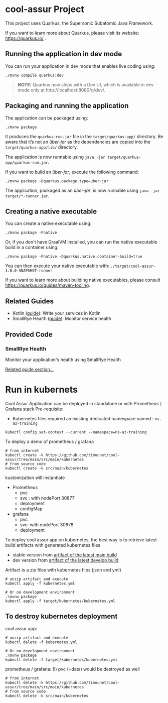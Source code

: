 # cool-assur Project

This project uses Quarkus, the Supersonic Subatomic Java Framework.

If you want to learn more about Quarkus, please visit its website: https://quarkus.io/ .

## Running the application in dev mode

You can run your application in dev mode that enables live coding using:
```shell script
./mvnw compile quarkus:dev
```

> **_NOTE:_**  Quarkus now ships with a Dev UI, which is available in dev mode only at http://localhost:8080/q/dev/.

## Packaging and running the application

The application can be packaged using:
```shell script
./mvnw package
```
It produces the `quarkus-run.jar` file in the `target/quarkus-app/` directory.
Be aware that it’s not an _über-jar_ as the dependencies are copied into the `target/quarkus-app/lib/` directory.

The application is now runnable using `java -jar target/quarkus-app/quarkus-run.jar`.

If you want to build an _über-jar_, execute the following command:
```shell script
./mvnw package -Dquarkus.package.type=uber-jar
```

The application, packaged as an _über-jar_, is now runnable using `java -jar target/*-runner.jar`.

## Creating a native executable

You can create a native executable using: 
```shell script
./mvnw package -Pnative
```

Or, if you don't have GraalVM installed, you can run the native executable build in a container using: 
```shell script
./mvnw package -Pnative -Dquarkus.native.container-build=true
```

You can then execute your native executable with: `./target/cool-assur-1.0.0-SNAPSHOT-runner`

If you want to learn more about building native executables, please consult https://quarkus.io/guides/maven-tooling.

## Related Guides

- Kotlin ([guide](https://quarkus.io/guides/kotlin)): Write your services in Kotlin
- SmallRye Health ([guide](https://quarkus.io/guides/microprofile-health)): Monitor service health

## Provided Code

### SmallRye Health

Monitor your application's health using SmallRye Health

[Related guide section...](https://quarkus.io/guides/smallrye-health)


# Run in kubernets
Cool Assur Application can be deployed in standalone or with Prometheus / Grafana stack
Pre-requisite: 
- Kubernetes files required an existing dedicated namespace named : `ns-az-training`

```kubectl config set-context --current --namespace=ns-az-training```

To deploy a demo of prometheus / grafana
```shell script
# from internet
kubectl create -k https://github.com/timounet/cool-assur/tree/main/src/main/kubernetes
# from source code
kubectl create -k src/main/kubernetes
```

kustomization will instantiate 
- Prometheus
  - pvc
  - svc : with nodePort 30877
  - deployment
  - configMap
- grafana
  - pvc
  - svc: with nodePort 30878
  - deployment

To deploy cool assur app on kubernetes, the best way is to retrieve latest build artifacts with generated kubernetes files
- stable version from [artifact of the latest main build](https://github.com/timounet/cool-assur/actions?query=branch%3Amain)
- dev version from [artifact of the latest develop build](https://github.com/timounet/cool-assur/actions?query=branch%3Adevelop)

Artifact is a zip files with kubernetes files (json and yml)
```shell script
# unzip artifact and execute
kubectl apply -f kubernetes.yml

# Or on development environment
.\mvnw package
kubectl apply -f target/kubernetes/kubernetes.yml
```

## To destroy kubernetes deployment
cool assur app:
```shell script
# unzip artifact and execute
kubectl delete -f kubernetes.yml

# Or on development environment
.\mvnw package
kubectl delete -f target/kubernetes/kubernetes.yml
```

prometheus / grafana:
(!) pvc (=data) would be destroyed as well
```shell script
# from internet
kubectl delete -k https://github.com/timounet/cool-assur/tree/main/src/main/kubernetes
# from source code
kubectl delete -k src/main/kubernetes
```